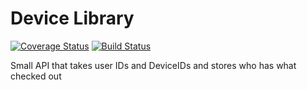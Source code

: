 # Device Library

[![Coverage Status](https://coveralls.io/repos/joshrp/device-library/badge.png)](https://coveralls.io/r/joshrp/device-library)
[![Build Status](https://travis-ci.org/joshrp/device-library.svg?branch=master)](https://travis-ci.org/joshrp/device-library)

Small API that takes user IDs and DeviceIDs and stores who has what checked out
